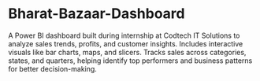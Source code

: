 # Bharat-Bazaar-Dashboard
A Power BI dashboard built during internship at Codtech IT Solutions to analyze sales trends, profits, and customer insights. Includes interactive visuals like bar charts, maps, and slicers. Tracks sales across categories, states, and quarters, helping identify top performers and business patterns for better decision-making.
